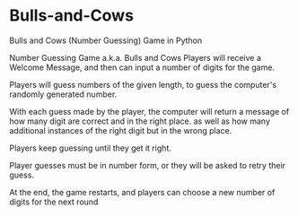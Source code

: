 # Bulls-and-Cows
Bulls and Cows (Number Guessing) Game in Python

Number Guessing Game a.k.a. Bulls and Cows
Players will receive a Welcome Message, and then 
    can input a number of digits for the game.
    
   Players will guess numbers of the given length, 
    to guess the computer's randomly generated number.
    
   With each guess made by the player, 
    the computer will return a message 
    of how many digit are correct and in the right place.
    as well as how many additional instances of
    the right digit but in the wrong place.


   Players keep guessing until they get it right.
    
   Player guesses must be in number form, or they
    will be asked to retry their guess.
    
   At the end, the game restarts, 
    and players can choose a new number of digits for the next round
